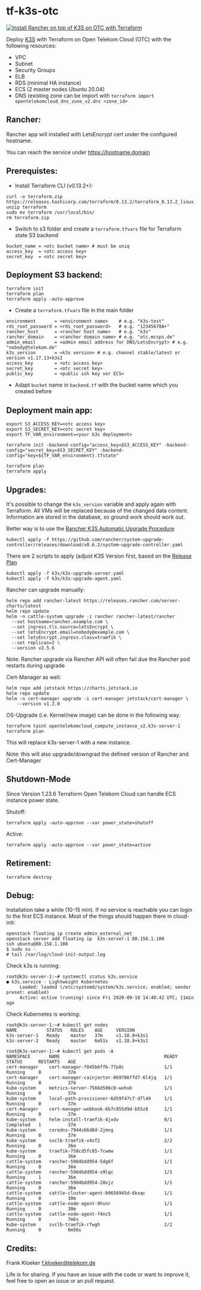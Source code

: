 tf-k3s-otc
==========

[![Install Rancher on top of K3S on OTC with Terraform](https://i9.ytimg.com/vi_webp/hP2dJa64ArY/mqdefault.webp?time=1606254900000&sqp=CLSC9v0F&rs=AOn4CLCj9wWK0kcgBC5CHERXLyNXFjLjkA)](http://www.youtube.com/watch?v=hP2dJa64ArY "Install Rancher on top of K3S on OTC with Terraform")


Deploy [K3S](https://k3s.io) with Terraform on Open Telekom Cloud (OTC)
with the following resources:

* VPC
* Subnet
* Security Groups
* ELB
* RDS (minimal HA instance)
* ECS (2 master nodes Ubuntu 20.04)
* DNS (existing zone can be import with `terraform import opentelekomcloud_dns_zone_v2.dns <zone_id>`

Rancher:
--------

Rancher app will installed with LetsEncrypt cert under the configured hostname. 

You can reach the service under https://hostname.domain

Prerequistes:
------------

* Install Terraform CLI (v0.13.2+):

```
curl -o terraform.zip https://releases.hashicorp.com/terraform/0.13.2/terraform_0.13.2_linux_amd64.zip
unzip terraform
sudo mv terraform /usr/local/bin/
rm terraform.zip
```

* Switch to s3 folder and create a `terraform.tfvars` file for Terraform state S3 backend

```
bucket_name = <otc bucket name> # must be uniq
access_key  = <otc access key>
secret_key  = <otc secret key>
```

Deployment S3 backend:
----------------------

```
terraform init
terraform plan
terraform apply -auto-approve
```

* Create a `terraform.tfvars` file in the main folder

```
environment       = <environment name>    # e.g. "k3s-test"
rds_root_password = <rds_root_password>   # e.g. "12345678A+"
rancher_host      = <rancher host name>   # e.g. "k3s"
rancher_domain    = <rancher domain name> # e.g. "otc.mcsps.de"
admin_email       = <admin email address for DNS/LetsEncrypt> # e.g. "nobody@telekom.de"
k3s_version       = <k3s version> # e.g. channel stable/latest or version v1.17.13+k3s2
access_key        = <otc access key>
secret_key        = <otc secret key>
public_key        = <public ssh key vor ECS>
```

* Adapt `bucket` name in `backend.tf` with the bucket name which you created before

Deployment main app:
--------------------

```
export S3_ACCESS_KEY=<otc access key>
export S3_SECRET_KEY=<otc secret key>
export TF_VAR_environment=<your k3s deployment>

terraform init -backend-config="access_key=$S3_ACCESS_KEY" -backend-config="secret_key=$S3_SECRET_KEY" -backend-config="key=${TF_VAR_environment}.tfstate"

terraform plan
terraform apply
```

Upgrades:
---------

It's possible to change the `k3s_version` variable and apply again with Terraform.
All VMs will be replaced because of the changed data content. Information are stored
in the database, so ground work should work out.

Better way is to use the [Rancher K3S Automatic Upgrade Procedure](https://rancher.com/docs/k3s/latest/en/upgrades/automated/)

```
kubectl apply -f https://github.com/rancher/system-upgrade-controller/releases/download/v0.6.2/system-upgrade-controller.yaml
```

There are 2 scripts to apply (adjust K3S Version first, based on the [Release Plan](https://github.com/rancher/k3s/releases)

```
kubectl apply -f k3s/k3s-upgrade-server.yaml
kubectl apply -f k3s/k3s-upgrade-agent.yaml
```

Rancher can upgrade manually:

```
helm repo add rancher-latest https://releases.rancher.com/server-charts/latest
helm repo update
helm -n cattle-system upgrade -i rancher rancher-latest/rancher
  --set hostname=rancher.example.com \
  --set ingress.tls.source=letsEncrypt \
  --set letsEncrypt.email=nobody@example.com \
  --set letsEncrypt.ingress.class=traefik \
  --set replicas=2 \
  --version v2.5.6 
```

Note: Rancher upgrade via Rancher API will often fail due the Rancher pod restarts during upgrade

Cert-Manager as well:

```
helm repo add jetstack https://charts.jetstack.io
helm repo update
helm -n cert-manager upgrade -i cert-manager jetstack/cert-manager \
    --version v1.2.0
```

OS-Upgrade (i.e. Kernel/new image) can be done in the following way:

```
terraform taint opentelekomcloud_compute_instance_v2.k3s-server-1
terraform plan
```

This will replace k3s-server-1 with a new instance.

Note: this will also upgrade/downgrad the defined version of Rancher and Cert-Manager


Shutdown-Mode
-------------

Since Version 1.23.6 Terraform Open Telekom Cloud can handle ECS instance power state.

Shutoff:

```
terraform apply -auto-approve --var power_state=shutoff
```

Active:

```
terraform apply -auto-approve --var power_state=active
```

Retirement:
-----------

```
terraform destroy
```

Debug:
------

Installation take a while (10-15 min). If no service is reachable you can login
to the first ECS instance. Most of the things should happen there in cloud-init:

```
openstack floating ip create admin_external_net
openstack server add floating ip  k3s-server-1 80.158.1.100
ssh ubuntu@80.158.1.100
$ sudo su -
# tail /var/log/cloud-init-output.log
```

Check k3s is running:

```
root@k3s-server-1:~# systemctl status k3s.service
● k3s.service - Lightweight Kubernetes
     Loaded: loaded (/etc/systemd/system/k3s.service; enabled; vendor preset: enabled)
     Active: active (running) since Fri 2020-09-18 14:48:42 UTC; 11min ago
```

Check Kubernetes is working:

```
root@k3s-server-1:~# kubectl get nodes
NAME           STATUS   ROLES    AGE     VERSION
k3s-server-1   Ready    master   37m     v1.18.8+k3s1
k3s-server-2   Ready    master   6m51s   v1.18.8+k3s1

root@k3s-server-1:~# kubectl get pods -A
NAMESPACE       NAME                                       READY   STATUS      RESTARTS   AGE
cert-manager    cert-manager-f845b6ffb-77p8c               1/1     Running     0          37m
cert-manager    cert-manager-cainjector-869786ffd7-6l4jq   1/1     Running     0          37m
kube-system     metrics-server-7566d596c8-wxhxb            1/1     Running     0          37m
kube-system     local-path-provisioner-6d59f47c7-d7l49     1/1     Running     0          37m
cert-manager    cert-manager-webhook-6b7c855d9d-b55z8      1/1     Running     0          37m
kube-system     helm-install-traefik-4jxdv                 0/1     Completed   1          37m
kube-system     coredns-7944c66d8d-2jmng                   1/1     Running     0          37m
kube-system     svclb-traefik-v4sf2                        2/2     Running     0          36m
kube-system     traefik-758cd5fc85-7cwmw                   1/1     Running     0          36m
cattle-system   rancher-5984bdd954-5dg6f                   1/1     Running     0          36m
cattle-system   rancher-5984bdd954-v9lqc                   1/1     Running     1          36m
cattle-system   rancher-5984bdd954-28vjz                   1/1     Running     0          36m
cattle-system   cattle-cluster-agent-b9656945d-6kxqc       1/1     Running     0          30m
cattle-system   cattle-node-agent-9hsnr                    1/1     Running     0          30m
cattle-system   cattle-node-agent-f4nc5                    1/1     Running     0          7m6s
kube-system     svclb-traefik-rfwgh                        2/2     Running     0          6m56s
```

Credits:
-------

Frank Kloeker <f.kloeker@telekom.de>

Life is for sharing. If you have an issue with the code or want to improve it,
feel free to open an issue or an pull request.
